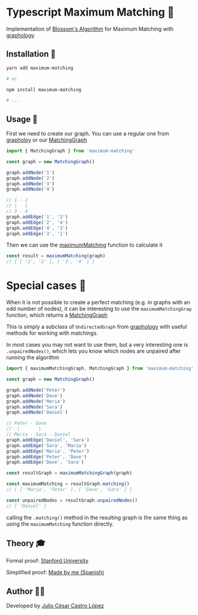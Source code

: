 # Typescript Maximum Matching 📘

Implementation of [Blossom's Algorithm](https://en.wikipedia.org/wiki/Blossom_algorithm) for Maximum Matching with [graphology](https://github.com/graphology/graphology)

## Installation 💾

```bash
yarn add maximum-matching

# or

npm install maximum-matching

# ...
```

## Usage 🔬

First we need to create our graph. You can use a regular one from [grapholoy](https://graphology.github.io/) or our [MatchingGraph](./src/matchings/algorithm/MatchingGraph.ts)

```ts
import { MatchingGraph } from 'maximum-matching'

const graph = new MatchingGraph()

graph.addNode('1')
graph.addNode('2')
graph.addNode('3')
graph.addNode('4')

// 1 - 2
// |   |
// 3 - 4
graph.addEdge('1', '2')
graph.addEdge('2', '4')
graph.addEdge('4', '3')
graph.addEdge('3', '1')
```

Then we can use the [maximumMatching](./src/matchings/algorithm/maximumMatching.ts) function to calculate it

```ts
const result = maximumMatching(graph)
// [ [ '1', '2' ], [ '3', '4' ] ]
```

# Special cases 🧐

When it is not possible to create a perfect matching (e.g. in graphs with an odd number of nodes), it can be interesting to use the `maximumMatchingGrap` function, which returns a [MatchingGraph](./src/matchings/algorithm/MatchingGraph.ts)

This is simply a subclass of `UndirectedGraph` from [graphology](https://github.com/graphology/graphology) with useful methods for working with matchings.

In most cases you may not want to use them, but a very interesting one is `.unpairedNodes()`, which lets you know which nodes are unpaired after running the algorithm

```ts
import { maximumMatchingGraph, MatchingGraph } from 'maximum-matching'

const graph = new MatchingGraph()

graph.addNode('Peter')
graph.addNode('Dave')
graph.addNode('Maria')
graph.addNode('Sara')
graph.addNode('Daniel')

// Peter - Dave
//  |       |
// Maria - Sara - Daniel
graph.addEdge('Daniel', 'Sara')
graph.addEdge('Sara', 'Maria')
graph.addEdge('Maria', 'Peter')
graph.addEdge('Peter', 'Dave')
graph.addEdge('Dave', 'Sara')

const resultGraph = maximumMatchingGraph(graph)

const maximumMatching = resultGraph.matching()
// [ [ 'Maria', 'Peter' ], [ 'Dave', 'Sara' ] ]

const unpairedNodes = resultGraph.unpairedNodes()
// [ 'Daniel' ]
```

calling the `.matching()` method in the resulting graph is the same thing as using the `maximumMatching` function directly.

## Theory 🎓

Formal proof: [Stanford University](https://stanford.edu/~rezab/classes/cme323/S16/projects_reports/shoemaker_vare.pdf)

Simplified proof: [Made by me (Spanish)](./docs/Simplified%20Proof%20by%20Julio%20Castro.pdf)

## Author 🧑‍🔬

Developed by [Julio César Castro López](https://linkedin.com/in/julio-cesar-castro-lopez-b759491b0)
